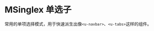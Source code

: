 # MSinglex 单选子

常用的单项选择模式，用于快速派生出像`<u-navbar>`、`<u-tabs>`这样的组件。

<u-h2-tabs router>
    <u-h2-tab title="基础示例" to="/components/m-singlex/examples"></u-h2-tab>
    <u-h2-tab title="高级应用" to="/components/m-singlex/advanced"></u-h2-tab>
    <u-h2-tab v-if="NODE_ENV === 'development'" title="详细用例" to="/components/m-singlex/cases"></u-h2-tab>
    <u-h2-tab title="API" to="/components/m-singlex/api"></u-h2-tab>
</u-h2-tabs>

<router-view></router-view>
